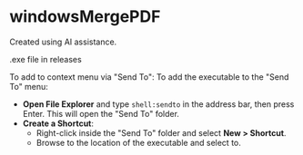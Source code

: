 # windowsMergePDF
Created using AI assistance. 

.exe file in releases

To add to context menu via "Send To": 
   To add the executable to the "Send To" menu:

   - **Open File Explorer** and type `shell:sendto` in the address bar, then press Enter. This will open the "Send To" folder.
   - **Create a Shortcut**:
     - Right-click inside the "Send To" folder and select **New > Shortcut**.
     - Browse to the location of the executable and select to.
